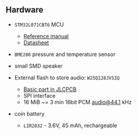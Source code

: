 ## Hardware

- `STM32L071CBT6` MCU
    - [Reference manual](/stm32l0x1reference_manual.pdf)
    - [Datasheet](/stm32l071v8.pdf)

- `BME280` pressure and temperature sensor
- small SMD speaker
- External flash to store audio: `W25Q128JVSIQ`
    - [Basic part in JLCPCB](https://jlcpcb.com/partdetail/WinbondElec-W25Q128JVSIQ/C97521)
    - SPI interface
    - 16 MiB ~= 3 min 16bit PCM audio@44.1 kHz
- coin battery
    - `LIR2032` - 3.6V, 45 mAh, rechargeable
